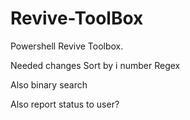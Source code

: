 # Revive-ToolBox
Powershell Revive Toolbox.

Needed changes 
Sort by i number
Regex

Also binary search

Also report status to user?
